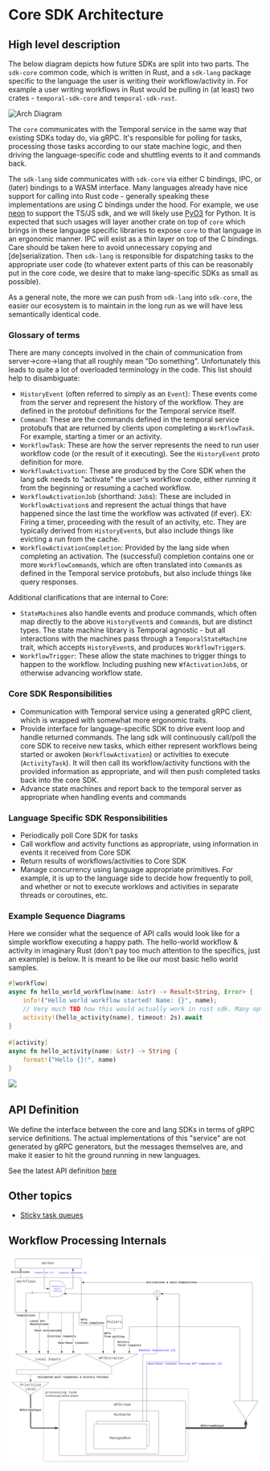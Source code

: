 Core SDK Architecture
===

## High level description

The below diagram depicts how future SDKs are split into two parts. The `sdk-core` common code, which is written in Rust, and a `sdk-lang` package specific to the language the user is writing their workflow/activity in. For example a user writing workflows in Rust would be pulling in (at least) two crates - `temporal-sdk-core` and `temporal-sdk-rust`.

![Arch Diagram](https://lucid.app/publicSegments/view/7872bb33-d2b9-4b90-8aa1-bac111136aa5/image.png)

The `core` communicates with the Temporal service in the same way that existing SDKs today do, via gRPC. It's responsible for polling for tasks, processing those tasks according to our state machine logic, and then driving the language-specific code and shuttling events to it and commands back.

The `sdk-lang` side communicates with `sdk-core` via either C bindings, IPC, or (later) bindings to a WASM interface. Many languages already have nice support for calling into Rust code - generally speaking these implementations are using C bindings under the hood. For example, we use [neon](https://neon-bindings.com/) to support the TS/JS sdk, and we will likely use [PyO3](https://github.com/PyO3/pyo3) for Python. It is expected that such usages will layer another crate on top of `core` which brings in these language specific libraries to expose `core` to that language in an ergonomic manner. IPC will exist as a thin layer on top of the C bindings. Care should be taken here to avoid unnecessary copying and [de]serialization. Then `sdk-lang` is responsible for dispatching tasks to the appropriate user code (to whatever extent parts of this can be reasonably put in the core code, we desire that to make lang-specific SDKs as small as possible).

As a general note, the more we can push from `sdk-lang` into `sdk-core`, the easier our ecosystem is to maintain in the long run as we will have less semantically identical code.

### Glossary of terms

There are many concepts involved in the chain of communication from server->core->lang that all roughly mean "Do something". Unfortunately this leads to quite a lot of overloaded terminology in the code. This list should help to disambiguate:

* `HistoryEvent` (often referred to simply as an `Event`): These events come from the server and represent the history of the workflow. They are defined in the protobuf definitions for the Temporal service itself.
* `Command`: These are the commands defined in the temporal service protobufs that are returned by clients upon completing a `WorkflowTask`. For example, starting a timer or an activity.
* `WorkflowTask`: These are how the server represents the need to run user workflow code (or the result of it executing). See the `HistoryEvent` proto definition for more.
* `WorkflowActivation`: These are produced by the Core SDK when the lang sdk needs to "activate" the user's workflow code, either running it from the beginning or resuming a cached workflow.
* `WorkflowActivationJob` (shorthand: `Job`s): These are included in `WorkflowActivation`s and represent the actual things that have happened since the last time the workflow was activated (if ever). EX: Firing a timer, proceeding with the result of an activity, etc. They are typically derived from `HistoryEvent`s, but also include things like evicting a run from the cache.
* `WorkflowActivationCompletion`: Provided by the lang side when completing an activation. The (successful) completion contains one or more `WorkflowCommand`s, which are often translated into `Command`s as defined in the Temporal service protobufs, but also include things like query responses.

Additional clarifications that are internal to Core:
* `StateMachine`s also handle events and produce commands, which often map directly to the above `HistoryEvent`s and `Command`s, but are distinct types. The state machine library is Temporal agnostic - but all interactions with the machines pass through a `TemporalStateMachine` trait, which accepts `HistoryEvent`s, and produces `WorkflowTrigger`s.
* `WorkflowTrigger`: These allow the state machines to trigger things to happen to the workflow. Including pushing new `WfActivationJob`s, or otherwise advancing workflow state.


### Core SDK Responsibilities

- Communication with Temporal service using a generated gRPC client, which is wrapped with somewhat more ergonomic traits.
- Provide interface for language-specific SDK to drive event loop and handle returned commands. The lang sdk will continuously call/poll the core SDK to receive new tasks, which either represent workflows being started or awoken (`WorkflowActivation`) or activities to execute (`ActivityTask`). It will then call its workflow/activity functions with the provided information as appropriate, and will then push completed tasks back into the core SDK.
- Advance state machines and report back to the temporal server as appropriate when handling events and commands

### Language Specific SDK Responsibilities

- Periodically poll Core SDK for tasks
- Call workflow and activity functions as appropriate, using information in events it received from Core SDK
- Return results of workflows/activities to Core SDK
- Manage concurrency using language appropriate primitives. For example, it is up to the language side to decide how frequently to poll, and whether or not to execute worklows and activities in separate threads or coroutines, etc.

### Example Sequence Diagrams

Here we consider what the sequence of API calls would look like for a simple workflow executing a happy path. The hello-world workflow & activity in imaginary Rust (don't pay too much attention to the specifics, just an example) is below. It is meant to be like our most basic hello world samples.

```rust
#[workflow]
async fn hello_world_workflow(name: &str) -> Result<String, Error> {
    info!("Hello world workflow started! Name: {}", name);
    // Very much TBD how this would actually work in rust sdk. Many options here.
    activity!(hello_activity(name), timeout: 2s).await
}

#[activity]
async fn hello_activity(name: &str) -> String {
    format!("Hello {}!", name)
}
```

[![](https://mermaid.ink/img/pako:eNptk81O6zAQhV9l5AWr8gIRqoQCC0QXQJDuJpvBnrZWbY-vf9rbi3h3bJqE0JKVlfP5zMyx_S4kKxKNiPQ3k5N0p3ET0PYOyucxJC21R5egA4zwStZzQAMdhb2WdIm1FWs5EHR3j5fyqsordJuTfAJWcL1cQtvAg9NJo9H_CQ4cdhTmetfAJnjZQJeK4Z-irw0f7v-RzEmzG80Ms__aXVVIGHfgA0uKUbvNCWl_-j2xMaPda-GfM-Vhsg6uh9aqEOEKtjomDseizb0KcOu9OU5yYogJE4FFudWO4ometUh7KnnU5VkItR1YcwCUSe-xzhanWpVZNTC2ezshc5MCvGQ3hbCoAahcIgDJ1qJTcaKHmpd-LVtvqK5u3sJSskuoXUnwzOJ7fLXHcn1-nZqcGk_nLPoXip6dmqc_FCZ1sXdKqNvmpPhQfouFsBQsalWu8HvFepG2ZKkXTVkqDLte9O6jcNmr0tm90uV8RLNGE2khMCfujk6KJoVMIzS8gYH6-ASOZQf0)](https://mermaid-js.github.io/mermaid-live-editor/edit#pako:eNptk81O6zAQhV9l5AWr8gIRqoQCC0QXQJDuJpvBnrZWbY-vf9rbi3h3bJqE0JKVlfP5zMyx_S4kKxKNiPQ3k5N0p3ET0PYOyucxJC21R5egA4zwStZzQAMdhb2WdIm1FWs5EHR3j5fyqsordJuTfAJWcL1cQtvAg9NJo9H_CQ4cdhTmetfAJnjZQJeK4Z-irw0f7v-RzEmzG80Ms__aXVVIGHfgA0uKUbvNCWl_-j2xMaPda-GfM-Vhsg6uh9aqEOEKtjomDseizb0KcOu9OU5yYogJE4FFudWO4ometUh7KnnU5VkItR1YcwCUSe-xzhanWpVZNTC2ezshc5MCvGQ3hbCoAahcIgDJ1qJTcaKHmpd-LVtvqK5u3sJSskuoXUnwzOJ7fLXHcn1-nZqcGk_nLPoXip6dmqc_FCZ1sXdKqNvmpPhQfouFsBQsalWu8HvFepG2ZKkXTVkqDLte9O6jcNmr0tm90uV8RLNGE2khMCfujk6KJoVMIzS8gYH6-ASOZQf0)

## API Definition

We define the interface between the core and lang SDKs in terms of gRPC service definitions. The actual implementations of this "service" are not generated by gRPC generators, but the messages themselves are, and make it easier to hit the ground running in new languages.

See the latest API definition [here](https://github.com/temporalio/sdk-core/tree/master/sdk-core-protos/protos/local/temporal/sdk/core)


## Other topics
- [Sticky task queues](arch_docs/sticky_queues.md)

## Workflow Processing Internals
![Workflow Internals](arch_docs/diagrams/workflow_internals.svg)
